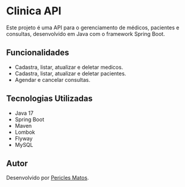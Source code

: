 # Clinica API
Este projeto é uma API para o gerenciamento de médicos, pacientes e consultas, desenvolvido em Java com o framework Spring Boot. 

## Funcionalidades
- Cadastra, listar, atualizar e deletar medicos.
- Cadastra, listar, atualizar e deletar pacientes.
- Agendar e cancelar consultas.

## Tecnologias Utilizadas

- Java 17
- Spring Boot
- Maven
- Lombok
- Flyway
- MySQL

## Autor

Desenvolvido por [Pericles Matos](https://www.linkedin.com/in/periclesm/).
